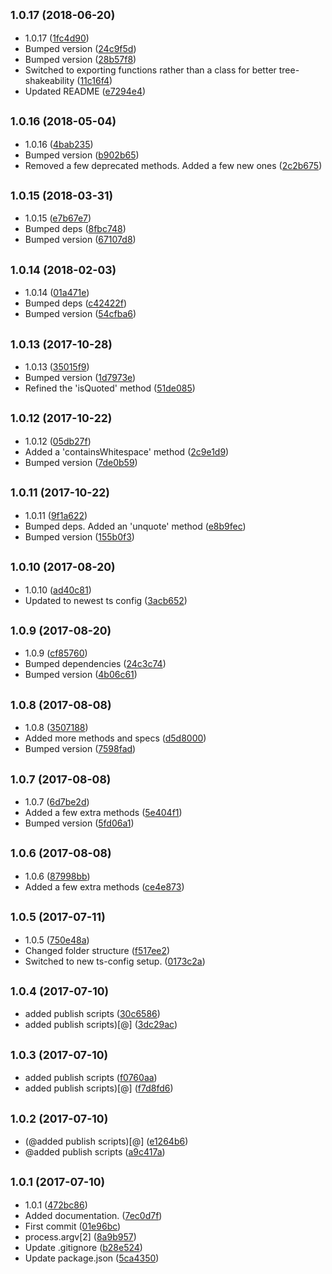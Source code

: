## <small>1.0.17 (2018-06-20)</small>

* 1.0.17 ([1fc4d90](https://github.com/wessberg/stringutil/commit/1fc4d90))
* Bumped version ([24c9f5d](https://github.com/wessberg/stringutil/commit/24c9f5d))
* Bumped version ([28b57f8](https://github.com/wessberg/stringutil/commit/28b57f8))
* Switched to exporting functions rather than a class for better tree-shakeability ([11c16f4](https://github.com/wessberg/stringutil/commit/11c16f4))
* Updated README ([e7294e4](https://github.com/wessberg/stringutil/commit/e7294e4))



## <small>1.0.16 (2018-05-04)</small>

* 1.0.16 ([4bab235](https://github.com/wessberg/stringutil/commit/4bab235))
* Bumped version ([b902b65](https://github.com/wessberg/stringutil/commit/b902b65))
* Removed a few deprecated methods. Added a few new ones ([2c2b675](https://github.com/wessberg/stringutil/commit/2c2b675))



## <small>1.0.15 (2018-03-31)</small>

* 1.0.15 ([e7b67e7](https://github.com/wessberg/stringutil/commit/e7b67e7))
* Bumped deps ([8fbc748](https://github.com/wessberg/stringutil/commit/8fbc748))
* Bumped version ([67107d8](https://github.com/wessberg/stringutil/commit/67107d8))



## <small>1.0.14 (2018-02-03)</small>

* 1.0.14 ([01a471e](https://github.com/wessberg/stringutil/commit/01a471e))
* Bumped deps ([c42422f](https://github.com/wessberg/stringutil/commit/c42422f))
* Bumped version ([54cfba6](https://github.com/wessberg/stringutil/commit/54cfba6))



## <small>1.0.13 (2017-10-28)</small>

* 1.0.13 ([35015f9](https://github.com/wessberg/stringutil/commit/35015f9))
* Bumped version ([1d7973e](https://github.com/wessberg/stringutil/commit/1d7973e))
* Refined the 'isQuoted' method ([51de085](https://github.com/wessberg/stringutil/commit/51de085))



## <small>1.0.12 (2017-10-22)</small>

* 1.0.12 ([05db27f](https://github.com/wessberg/stringutil/commit/05db27f))
* Added a 'containsWhitespace' method ([2c9e1d9](https://github.com/wessberg/stringutil/commit/2c9e1d9))
* Bumped version ([7de0b59](https://github.com/wessberg/stringutil/commit/7de0b59))



## <small>1.0.11 (2017-10-22)</small>

* 1.0.11 ([9f1a622](https://github.com/wessberg/stringutil/commit/9f1a622))
* Bumped deps. Added an 'unquote' method ([e8b9fec](https://github.com/wessberg/stringutil/commit/e8b9fec))
* Bumped version ([155b0f3](https://github.com/wessberg/stringutil/commit/155b0f3))



## <small>1.0.10 (2017-08-20)</small>

* 1.0.10 ([ad40c81](https://github.com/wessberg/stringutil/commit/ad40c81))
* Updated to newest ts config ([3acb652](https://github.com/wessberg/stringutil/commit/3acb652))



## <small>1.0.9 (2017-08-20)</small>

* 1.0.9 ([cf85760](https://github.com/wessberg/stringutil/commit/cf85760))
* Bumped dependencies ([24c3c74](https://github.com/wessberg/stringutil/commit/24c3c74))
* Bumped version ([4b06c61](https://github.com/wessberg/stringutil/commit/4b06c61))



## <small>1.0.8 (2017-08-08)</small>

* 1.0.8 ([3507188](https://github.com/wessberg/stringutil/commit/3507188))
* Added more methods and specs ([d5d8000](https://github.com/wessberg/stringutil/commit/d5d8000))
* Bumped version ([7598fad](https://github.com/wessberg/stringutil/commit/7598fad))



## <small>1.0.7 (2017-08-08)</small>

* 1.0.7 ([6d7be2d](https://github.com/wessberg/stringutil/commit/6d7be2d))
* Added a few extra methods ([5e404f1](https://github.com/wessberg/stringutil/commit/5e404f1))
* Bumped version ([5fd06a1](https://github.com/wessberg/stringutil/commit/5fd06a1))



## <small>1.0.6 (2017-08-08)</small>

* 1.0.6 ([87998bb](https://github.com/wessberg/stringutil/commit/87998bb))
* Added a few extra methods ([ce4e873](https://github.com/wessberg/stringutil/commit/ce4e873))



## <small>1.0.5 (2017-07-11)</small>

* 1.0.5 ([750e48a](https://github.com/wessberg/stringutil/commit/750e48a))
* Changed folder structure ([f517ee2](https://github.com/wessberg/stringutil/commit/f517ee2))
* Switched to new ts-config setup. ([0173c2a](https://github.com/wessberg/stringutil/commit/0173c2a))



## <small>1.0.4 (2017-07-10)</small>

* added publish scripts ([30c6586](https://github.com/wessberg/stringutil/commit/30c6586))
* added publish scripts)[@] ([3dc29ac](https://github.com/wessberg/stringutil/commit/3dc29ac))



## <small>1.0.3 (2017-07-10)</small>

* added publish scripts ([f0760aa](https://github.com/wessberg/stringutil/commit/f0760aa))
* added publish scripts)[@] ([f7d8fd6](https://github.com/wessberg/stringutil/commit/f7d8fd6))



## <small>1.0.2 (2017-07-10)</small>

* (@added publish scripts)[@] ([e1264b6](https://github.com/wessberg/stringutil/commit/e1264b6))
* @added publish scripts ([a9c417a](https://github.com/wessberg/stringutil/commit/a9c417a))



## <small>1.0.1 (2017-07-10)</small>

* 1.0.1 ([472bc86](https://github.com/wessberg/stringutil/commit/472bc86))
* Added documentation. ([7ec0d7f](https://github.com/wessberg/stringutil/commit/7ec0d7f))
* First commit ([01e96bc](https://github.com/wessberg/stringutil/commit/01e96bc))
* process.argv[2] ([8a9b957](https://github.com/wessberg/stringutil/commit/8a9b957))
* Update .gitignore ([b28e524](https://github.com/wessberg/stringutil/commit/b28e524))
* Update package.json ([5ca4350](https://github.com/wessberg/stringutil/commit/5ca4350))



